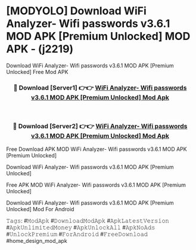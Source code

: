# [MODYOLO] Download WiFi Analyzer- Wifi passwords v3.6.1 MOD APK [Premium Unlocked] MOD APK - (j2219)
Download WiFi Analyzer- Wifi passwords v3.6.1 MOD APK [Premium Unlocked] Free Mod APK

<div align="center">
<h3>🔴 Download [Server1] 👉👉 <a href="https://apk-comot.site?title=WiFi_Analyzer-_Wifi_passwords_v3.6.1_MOD_APK_[Premium_Unlocked]">WiFi Analyzer- Wifi passwords v3.6.1 MOD APK [Premium Unlocked] Mod Apk</a></h3><br>

<h3>🔴 Download [Server2] 👉👉 <a href="https://apk-comot.site?title=WiFi_Analyzer-_Wifi_passwords_v3.6.1_MOD_APK_[Premium_Unlocked]">WiFi Analyzer- Wifi passwords v3.6.1 MOD APK [Premium Unlocked] Mod Apk</a></h3>
</div>


Free Download APK MOD WiFi Analyzer- Wifi passwords v3.6.1 MOD APK [Premium Unlocked]

Download WiFi Analyzer- Wifi passwords v3.6.1 MOD APK [Premium Unlocked] 

Free APK MOD WiFi Analyzer- Wifi passwords v3.6.1 MOD APK [Premium Unlocked] 

Download WiFi Analyzer- Wifi passwords v3.6.1 MOD APK [Premium Unlocked] Mod For Android

𝚃𝚊𝚐𝚜: #𝙼𝚘𝚍𝙰𝚙𝚔 #𝙳𝚘𝚠𝚗𝚕𝚘𝚊𝚍𝙼𝚘𝚍𝙰𝚙𝚔 #𝙰𝚙𝚔𝙻𝚊𝚝𝚎𝚜𝚝𝚅𝚎𝚛𝚜𝚒𝚘𝚗 #𝙰𝚙𝚔𝚄𝚗𝚕𝚒𝚖𝚒𝚝𝚎𝚍𝙼𝚘𝚗𝚎𝚢 #𝙰𝚙𝚔𝚄𝚗𝚕𝚘𝚌𝚔𝙰𝚕𝚕 #𝙰𝚙𝚔𝙽𝚘𝙰𝚍𝚜 #𝚄𝚗𝚕𝚘𝚌𝚔𝙿𝚛𝚎𝚖𝚒𝚞𝚖 #𝙵𝚘𝚛𝙰𝚗𝚍𝚛𝚘𝚒𝚍 #𝙵𝚛𝚎𝚎𝙳𝚘𝚠𝚗𝚕𝚘𝚊𝚍 #home_design_mod_apk